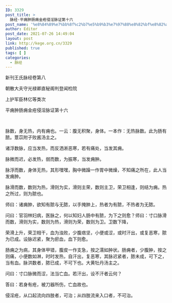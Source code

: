 ```yaml
---
ID: 3329
post_title: >
  脉经·平痈肿肠痈金疮侵淫脉证第十六
post_name: '%e8%84%89%e7%bb%8f%c2%b7%e5%b9%b3%e7%97%88%e8%82%bf%e8%82%a0%e7%97%88%e9%87%91%e7%96%ae%e4%be%b5%e6%b7%ab%e8%84%89%e8%af%81%e7%ac%ac%e5%8d%81%e5%85%ad'
author: Editor
post_date: 2021-07-26 14:49:04
layout: post
link: http://kege.org.cn/3329
published: true
tags: [ ]
categories:
  - 脉经
---
```

新刊王氏脉经卷第八

朝散大夫守光禄卿直秘阁判登闻检院

上护军臣林亿等类次

平痈肿肠痈金疮侵淫脉证第十六

&nbsp;
<p class="content">脉数，身无热，内有痈也。<span class="emphasis_small">一云：腹无积聚，身体。一本</span><span class="emphasis_small">作：无热脉数。此为肠有脓。薏苡附子败酱汤主之。</span></p>
<p class="content">诸浮数脉，应当发热，而反洒淅恶寒，若有痛处，当发其痈。</p>
<p class="content">脉微而迟，必发热，弱而数，为振寒，当发痈肿。</p>
<p class="content">脉浮而数，身体无热，其形嘿嘿，胸中微躁<span class="emphasis_small">一作胃中微燥，</span>不知痛之所在，此人当发痈肿。</p>
<p class="content">脉滑而数，数则为热，滑则为实，滑则主荣，数则主卫，荣卫相逢，则结为痈。热之所过，则为脓也。</p>
<p class="content">师曰：诸痈肿，欲知有脓与无脓，以手掩肿上，热者为有脓，不热者为无脓。</p>
<p class="content">问曰：官羽林妇病，医脉之，何以知妇人肠中有脓，为下之则愈？师曰：寸口脉滑而数，滑则为实，数则为热，滑则为荣，数则为卫。卫数下降，</p>
<p class="content">荣滑上升，荣卫相干，血为浊败，少腹痞坚，小便或涩，或时汗出，或复恶寒，脓为已成。设脉迟紧，聚为瘀血，血下则愈。</p>
<p class="content">肠痈之为病，其身体甲错，腹皮<span class="emphasis_small">一作支</span>急，按之濡如肿状。肠痈者，少腹肿，按之则痛，小便数如淋，时时发热，自汗出，复恶寒，其脉迟紧者，脓未成，可下之，当有血。脉洪数者，脓已成，不可下也。大黄牡丹汤主之。</p>
<p class="content">问曰：寸口脉微而涩，法当亡血。若汗出，设不汗者云何？</p>
<p class="content">答曰：若身有疮，被刀器所伤，亡血故也。</p>
<p class="content">侵淫疮，从口起流向四肢者，可治；从四肢流来入口者，不可治。</p>